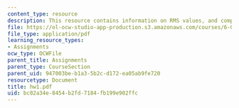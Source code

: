 ```yaml
---
content_type: resource
description: This resource contains information on RMS values, and complex numbers.
file: https://ol-ocw-studio-app-production.s3.amazonaws.com/courses/6-071j-introduction-to-electronics-signals-and-measurement-spring-2006/bc02a34e8454b2fd7184fb199e902ffc_hw1.pdf
file_type: application/pdf
learning_resource_types:
- Assignments
ocw_type: OCWFile
parent_title: Assignments
parent_type: CourseSection
parent_uid: 947003be-b1a3-5b2c-d172-ea05ab9fe720
resourcetype: Document
title: hw1.pdf
uid: bc02a34e-8454-b2fd-7184-fb199e902ffc
---
```

